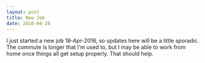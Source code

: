 ```yaml
---
layout: post
title: New Job
date: 2016-04-20
---
```

I just started a new job 18-Apr-2016, so updates here will be a little sporadic.  The
commute is longer that I'm used to, but I may be able to work from home once things all
get setup properly.  That should help.
